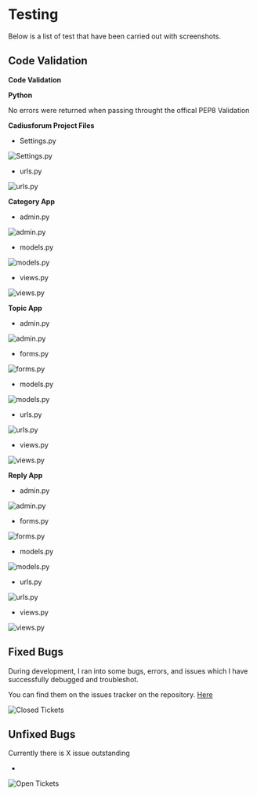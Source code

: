 # Testing

Below is a list of test that have been carried out with screenshots.

## Code Validation
__Code Validation__

__Python__

No errors were returned when passing throught the offical PEP8 Validation

__Cadiusforum Project Files__

- Settings.py

![Settings.py](documentation/testing/project-settings-validator.jpg)
- urls.py

![urls.py](documentation/testing/project-url-validation.jpg)

__Category App__

- admin.py

![admin.py](documentation/testing/category-admin-validation.jpg)
- models.py

![models.py](documentation/testing/category-model-validation.jpg)
- views.py

![views.py](documentation/testing/category-views-validation.jpg)

__Topic App__

- admin.py

![admin.py](documentation/testing/topic-admin-validation.jpg)
- forms.py

![forms.py](documentation/testing/topic-forms-validation.jpg)
- models.py

![models.py](documentation/testing/topic-models-validation.jpg)
- urls.py

![urls.py](documentation/testing/topic-urls-validation.jpg)
- views.py

![views.py](documentation/testing/topic-views-validation.jpg)

__Reply App__

- admin.py

![admin.py](documentation/testing/reply-admin-validation.jpg)
- forms.py

![forms.py](documentation/testing/reply-forms-validation.jpg)
- models.py

![models.py](documentation/testing/reply-models-validation.jpg)
- urls.py

![urls.py](documentation/testing/reply-urls-validation.jpg)
- views.py

![views.py](documentation/testing/reply-views-validation.jpg)


## Fixed Bugs
During development, I ran into some bugs, errors, and issues which I have successfully debugged and troubleshot.

You can find them on the issues tracker on the repository. [Here]()


![Closed Tickets]()

## Unfixed Bugs

Currently there is X issue outstanding

- 

![Open Tickets]()